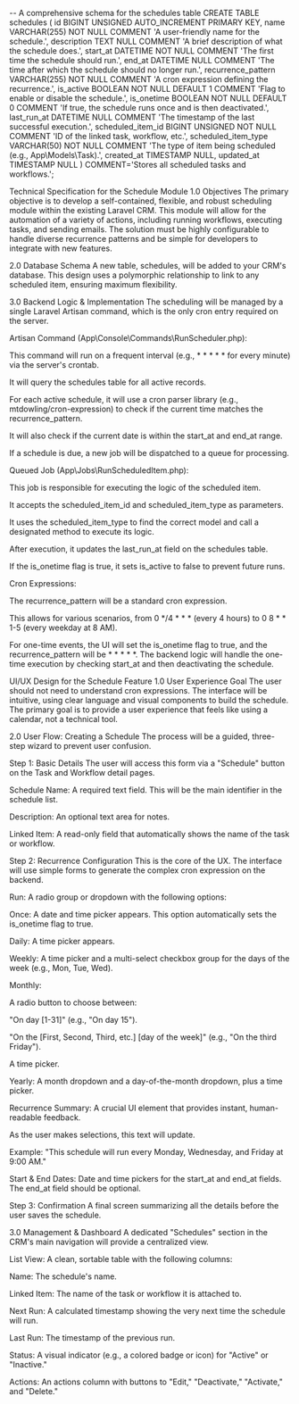 -- A comprehensive schema for the schedules table
CREATE TABLE schedules (
id BIGINT UNSIGNED AUTO_INCREMENT PRIMARY KEY,
name VARCHAR(255) NOT NULL COMMENT 'A user-friendly name for the schedule.',
description TEXT NULL COMMENT 'A brief description of what the schedule does.',
start_at DATETIME NOT NULL COMMENT 'The first time the schedule should run.',
end_at DATETIME NULL COMMENT 'The time after which the schedule should no longer run.',
recurrence_pattern VARCHAR(255) NOT NULL COMMENT 'A cron expression defining the recurrence.',
is_active BOOLEAN NOT NULL DEFAULT 1 COMMENT 'Flag to enable or disable the schedule.',
is_onetime BOOLEAN NOT NULL DEFAULT 0 COMMENT 'If true, the schedule runs once and is then deactivated.',
last_run_at DATETIME NULL COMMENT 'The timestamp of the last successful execution.',
scheduled_item_id BIGINT UNSIGNED NOT NULL COMMENT 'ID of the linked task, workflow, etc.',
scheduled_item_type VARCHAR(50) NOT NULL COMMENT 'The type of item being scheduled (e.g., App\Models\Task).',
created_at TIMESTAMP NULL,
updated_at TIMESTAMP NULL
) COMMENT='Stores all scheduled tasks and workflows.';


Technical Specification for the Schedule Module
1.0 Objectives
The primary objective is to develop a self-contained, flexible, and robust scheduling module within the existing Laravel CRM. This module will allow for the automation of a variety of actions, including running workflows, executing tasks, and sending emails. The solution must be highly configurable to handle diverse recurrence patterns and be simple for developers to integrate with new features.

2.0 Database Schema
A new table, schedules, will be added to your CRM's database. This design uses a polymorphic relationship to link to any scheduled item, ensuring maximum flexibility.

3.0 Backend Logic & Implementation
The scheduling will be managed by a single Laravel Artisan command, which is the only cron entry required on the server.

Artisan Command (App\Console\Commands\RunScheduler.php):

This command will run on a frequent interval (e.g., * * * * * for every minute) via the server's crontab.

It will query the schedules table for all active records.

For each active schedule, it will use a cron parser library (e.g., mtdowling/cron-expression) to check if the current time matches the recurrence_pattern.

It will also check if the current date is within the start_at and end_at range.

If a schedule is due, a new job will be dispatched to a queue for processing.

Queued Job (App\Jobs\RunScheduledItem.php):

This job is responsible for executing the logic of the scheduled item.

It accepts the scheduled_item_id and scheduled_item_type as parameters.

It uses the scheduled_item_type to find the correct model and call a designated method to execute its logic.

After execution, it updates the last_run_at field on the schedules table.

If the is_onetime flag is true, it sets is_active to false to prevent future runs.

Cron Expressions:

The recurrence_pattern will be a standard cron expression.

This allows for various scenarios, from 0 */4 * * * (every 4 hours) to 0 8 * * 1-5 (every weekday at 8 AM).

For one-time events, the UI will set the is_onetime flag to true, and the recurrence_pattern will be * * * * *. The backend logic will handle the one-time execution by checking start_at and then deactivating the schedule.

UI/UX Design for the Schedule Feature
1.0 User Experience Goal
The user should not need to understand cron expressions. The interface will be intuitive, using clear language and visual components to build the schedule. The primary goal is to provide a user experience that feels like using a calendar, not a technical tool.

2.0 User Flow: Creating a Schedule
The process will be a guided, three-step wizard to prevent user confusion.

Step 1: Basic Details
The user will access this form via a "Schedule" button on the Task and Workflow detail pages.

Schedule Name: A required text field. This will be the main identifier in the schedule list.

Description: An optional text area for notes.

Linked Item: A read-only field that automatically shows the name of the task or workflow.

Step 2: Recurrence Configuration
This is the core of the UX. The interface will use simple forms to generate the complex cron expression on the backend.

Run: A radio group or dropdown with the following options:

Once: A date and time picker appears. This option automatically sets the is_onetime flag to true.

Daily: A time picker appears.

Weekly: A time picker and a multi-select checkbox group for the days of the week (e.g., Mon, Tue, Wed).

Monthly:

A radio button to choose between:

"On day [1-31]" (e.g., "On day 15").

"On the [First, Second, Third, etc.] [day of the week]" (e.g., "On the third Friday").

A time picker.

Yearly: A month dropdown and a day-of-the-month dropdown, plus a time picker.

Recurrence Summary: A crucial UI element that provides instant, human-readable feedback.

As the user makes selections, this text will update.

Example: "This schedule will run every Monday, Wednesday, and Friday at 9:00 AM."

Start & End Dates: Date and time pickers for the start_at and end_at fields. The end_at field should be optional.

Step 3: Confirmation
A final screen summarizing all the details before the user saves the schedule.

3.0 Management & Dashboard
A dedicated "Schedules" section in the CRM's main navigation will provide a centralized view.

List View: A clean, sortable table with the following columns:

Name: The schedule's name.

Linked Item: The name of the task or workflow it is attached to.

Next Run: A calculated timestamp showing the very next time the schedule will run.

Last Run: The timestamp of the previous run.

Status: A visual indicator (e.g., a colored badge or icon) for "Active" or "Inactive."

Actions: An actions column with buttons to "Edit," "Deactivate," "Activate," and "Delete."
